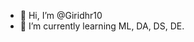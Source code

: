 - 👋 Hi, I’m @Giridhr10
- 🌱 I’m currently learning ML, DA, DS, DE.


<!---
Giridhr10/Giridhr10 is a ✨ special ✨ repository because its `README.md` (this file) appears on your GitHub profile.
You can click the Preview link to take a look at your changes.
--->
